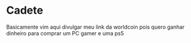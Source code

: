 # Cadete
Basicamente vim aqui divulgar meu link da worldcoin pois quero ganhar dinheiro para comprar um PC gamer e uma ps5 
